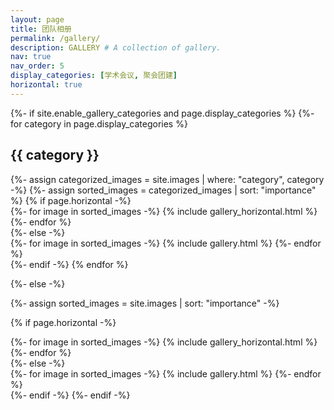 ```yaml
---
layout: page
title: 团队相册
permalink: /gallery/
description: GALLERY # A collection of gallery.
nav: true
nav_order: 5
display_categories: [学术会议, 聚会团建]
horizontal: true
---
```


<!-- pages/gallery.md -->
<div class="gallery">
{%- if site.enable_gallery_categories and page.display_categories %}
  <!-- Display categorized images -->
  {%- for category in page.display_categories %}
  <h2 class="category">{{ category }}</h2>
  {%- assign categorized_images = site.images | where: "category", category -%}
  {%- assign sorted_images = categorized_images | sort: "importance" %}
  <!-- Generate cards for each image -->
  {% if page.horizontal -%}
  <div class="container">
    <div class="row row-cols-1">
    {%- for image in sorted_images -%}
      {% include gallery_horizontal.html %}
    {%- endfor %}
    </div>
  </div>
  {%- else -%}
  <div class="grid">
    {%- for image in sorted_images -%}
      {% include gallery.html %}
    {%- endfor %}
  </div>
  {%- endif -%}
  {% endfor %}

{%- else -%}
<!-- Display images without categories -->
  {%- assign sorted_images = site.images | sort: "importance" -%}
  <!-- Generate cards for each image -->
  {% if page.horizontal -%}
  <div class="container">
    <div class="row row-cols-2">
    {%- for image in sorted_images -%}
      {% include gallery_horizontal.html %}
    {%- endfor %}
    </div>
  </div>
  {%- else -%}
  <div class="grid">
    {%- for image in sorted_images -%}
      {% include gallery.html %}
    {%- endfor %}
  </div>
  {%- endif -%}
{%- endif -%}
</div>
